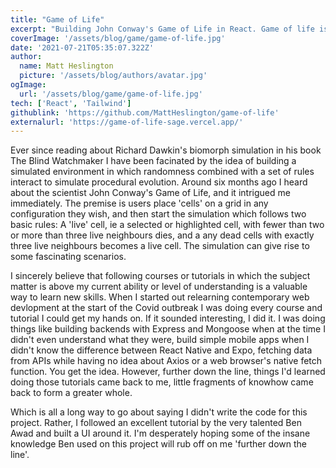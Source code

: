 ```yaml
---
title: "Game of Life"
excerpt: "Building John Conway's Game of Life in React. Game of life is a procedural simulation of an evolutionary process. Simply activate cells on the grid and start the simulation. Cells live or die according to the following rules. Any live cell with fewer than two or more than three live neighbours dies (overpulation). Any dead cell with exactly three live neighbours becomes a live cell (reproduction)."
coverImage: '/assets/blog/game/game-of-life.jpg'
date: '2021-07-21T05:35:07.322Z'
author:
  name: Matt Heslington
  picture: '/assets/blog/authors/avatar.jpg'
ogImage:
  url: '/assets/blog/game/game-of-life.jpg'
tech: ['React', 'Tailwind']
githublink: 'https://github.com/MattHeslington/game-of-life'
externalurl: 'https://game-of-life-sage.vercel.app/'
---
```


Ever since reading about Richard Dawkin's biomorph simulation in his book The Blind Watchmaker I have been facinated by the idea of building a simulated environment in which randomness combined with a set of rules interact to simulate procedural evolution. Around six months ago I heard about the scientist John Conway's Game of Life, and it intrigued me immediately. The premise is users place 'cells' on a grid in any configuration they wish, and then start the simulation which follows two basic rules: A 'live' cell, ie a selected or highlighted cell, with fewer than two or more than three live neighbours dies, and a any dead cells with exactly three live neighbours becomes a live cell. The simulation can give rise to some fascinating scenarios.

I sincerely believe that following courses or tutorials in which the subject matter is above my current ability or level of understanding is a valuable way to learn new skills. When I started out relearning contemporary web devlopment at the start of the Covid outbreak I was doing every course and tutorial I could get my hands on. If it sounded interesting, I did it. I was doing things like building backends with Express and Mongoose when at the time I didn't even understand what they were, build simple mobile apps when I didn't know the difference between React Native and Expo, fetching data from APIs while having no idea about Axios or a web browser's native fetch function. You get the idea. However, further down the line, things I'd learned doing those tutorials came back to me, little fragments of knowhow came back to form a greater whole.

Which is all a long way to go about saying I didn't write the code for this project. Rather, I followed an excellent tutorial by the very talented Ben Awad and built a UI around it. I'm desperately hoping some of the insane knowledge Ben used on this project will rub off on me 'further down the line'.

